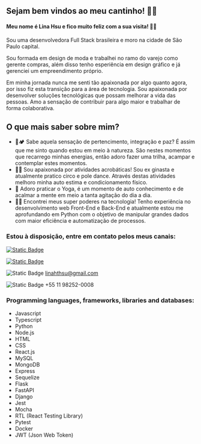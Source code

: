 ## Sejam bem vindos ao meu cantinho! 👋✨
#### Meu nome é Lina Hsu e fico muito feliz com a sua visita! 🙇‍♀️

Sou uma desenvolvedora Full Stack brasileira e moro na cidade de São Paulo capital. 

Sou formada em design de moda e trabalhei no ramo do varejo como gerente compras, além disso tenho esperiência em design gráfico e já gerenciei um empreendimento próprio. 

Em minha jornada nunca me senti tão apaixonada por algo quanto agora, por isso fiz esta transição para a área de tecnologia.
Sou apaixonada por desenvolver soluções tecnológicas que possam melhorar a vida das pessoas. Amo a sensação de contribuir para algo maior e trabalhar de forma colaborativa.

## O que mais saber sobre mim? 
- 🌳🏕️ Sabe aquela sensação de pertencimento, integração e paz? É assim que me sinto quando estou em meio à natureza. São nestes momentos que recarrego minhas energias, então adoro fazer uma trilha, acampar e contemplar estes momentos.
- 🤸‍♀️ Sou apaixonada por atividades acrobáticas! Sou ex ginasta e atualmente pratico circo e pole dance. Através destas atividades melhoro minha auto estima e condicionamento físico.
- 🧘 Adoro praticar o Yoga, é um momento de auto conhecimento e de acalmar a mente em meio a tanta agitação do dia a dia.
- 👩‍💻 Encontrei meus super poderes na tecnologia! Tenho experiência no desenvolvimento web Front-End e Back-End e atualmente estou me aprofundando em Python com o objetivo de manipular grandes dados com maior eficiência e automatização de processos.



### Estou à disposição, entre em contato pelos meus canais:

<a href="https://www.github.com/linahsu"><img alt="Static Badge" src="https://img.shields.io/badge/My-Github-black"></a>

<a href="https://www.linkedin.com/in/linahsu/"><img alt="Static Badge" src="https://img.shields.io/badge/My-Linkedin-blue"></a>

<img alt="Static Badge" src="https://img.shields.io/badge/My-Gmail-red"> linahthsu@gmail.com

<img alt="Static Badge" src="https://img.shields.io/badge/My-Whatsapp-green"> +55 11 98252-0008

### Programming languages, frameworks, libraries and databases:

- Javascript
- Typescript
- Python
- Node.js
- HTML
- CSS
- React.js
- MySQL
- MongoDB
- Express
- Sequelize
- Flask
- FastAPI
- Django
- Jest
- Mocha
- RTL (React Testing Library)
- Pytest
- Docker
- JWT (Json Web Token)
<!--
**linahsu/linahsu** is a ✨ _special_ ✨ repository because its `README.md` (this file) appears on your GitHub profile.

<div>

  <a style="margin-right: 15px;" href="mailto:linahthsu@gmail.com" target="_blank">
    <img width="64px" alt="gmail" src="./images/gmail.png" />
  </a>
  <a style="margin-right: 15px;" href="https://www.linkedin.com/in/linahsu" target="_blank">
    <img width="64px" alt="linkedIn" src="./images/linkedin.png" />
  </a>
  <a style="margin-right: 15px;" href="https://www.facebook.com/gabriel.dalseco.1/" target="_blank">
    <img width="64px" alt="" src="./images/facebook.png" />
  </a>
</div>

Here are some ideas to get you started:

- 🔭 I’m currently working on ...
- 🌱 I’m currently learning ...
- 👯 I’m looking to collaborate on ...
- 🤔 I’m looking for help with ...
- 💬 Ask me about ...
- 📫 How to reach me: ...
- 😄 Pronouns: ...
- ⚡ Fun fact: ...
-->
